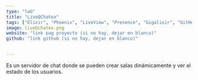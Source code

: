 ```yaml
---
type: "lab"
title: "LiveQChatex"
tags: ["Elixir", "Phoenix", "LiveView", "Presence", "Gigalixir", "GitHub Actions"]
image: liveQchatex.png
website: "link pag proyecto (si no hay, dejar en blanco)"
github: "link github (si no hay, dejar en blanco)"


---
```


Es un servidor de chat donde se pueden crear salas dinámicamente y ver el estado de los usuarios.